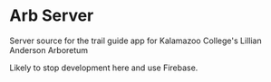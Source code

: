 # Arb Server

Server source for the trail guide app for Kalamazoo College's Lillian Anderson Arboretum

Likely to stop development here and use Firebase.

